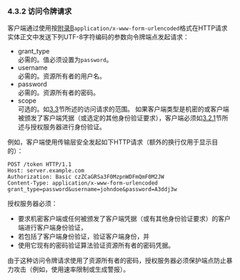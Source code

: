 ### 4.3.2 访问令牌请求

客户端通过使用按[附录B](../AppendixB/b.md)`application/x-www-form-urlencoded`格式在HTTP请求实体正文中发送下列UTF-8字符编码的参数向令牌端点发起请求：
- grant_type    
  必需的。值必须设置为`password`。
- username    
  必需的。资源所有者的用户名。
- password    
  必需的。资源所有者的密码。
- scope    
  可选的。如[3.3](../Section03/3.3.md)节所述的访问请求的范围。
如果客户端类型是机密的或客户端被颁发了客户端凭据（或选定的其他身份验证要求），客户端必须如[3.2.1]((../Section03/3.2.1.md))节所述与授权服务器进行身份验证。

例如，客户端使用传输层安全发起如下HTTP请求（额外的换行仅用于显示目的）：

    POST /token HTTP/1.1
    Host: server.example.com
    Authorization: Basic czZCaGRSa3F0MzpnWDFmQmF0M2JW
    Content-Type: application/x-www-form-urlencoded
    grant_type=password&username=johndoe&password=A3ddj3w
  
授权服务器必须：
- 要求机密客户端或任何被颁发了客户端凭据（或有其他身份验证要求）的客户端进行客户端身份验证，
- 若包括了客户端身份验证，验证客户端身份，并
- 使用它现有的密码验证算法验证资源所有者的密码凭据。

由于这种访问令牌请求使用了资源所有者的密码，授权服务器必须保护端点防止暴力攻击（例如，使用速率限制或生成警报）。 